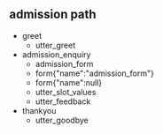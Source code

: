 ## admission path
* greet
    - utter_greet
* admission_enquiry
   - admission_form
   - form{"name":"admission_form"}
   - form{"name":null}
   - utter_slot_values
   - utter_feedback
* thankyou
    - utter_goodbye